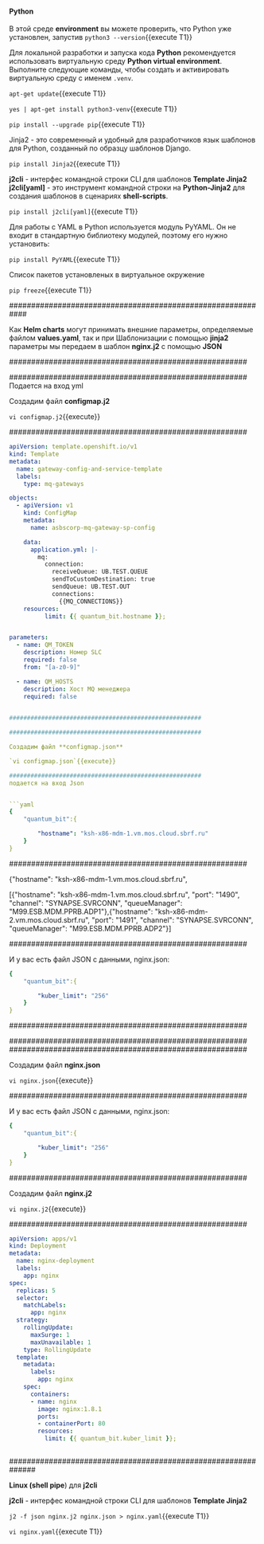 
#### Python
В этой среде **environment** вы можете проверить, что Python уже установлен, запустив `python3 --version`{{execute T1}}

Для локальной разработки и запуска кода **Python** рекомендуется использовать виртуальную среду **Python virtual environment**. 
Выполните следующие команды, чтобы создать и активировать виртуальную среду с именем `.venv`.

`apt-get update`{{execute T1}}

`yes | apt-get install python3-venv`{{execute T1}}

`pip install --upgrade pip`{{execute T1}}

Jinja2 - это современный и удобный для разработчиков язык шаблонов для Python, созданный по образцу шаблонов Django. 

`pip install Jinja2`{{execute T1}}

**j2cli** - интерфес командной строки CLI  для шаблонов **Template Jinja2**
**j2cli[yaml]** - это инструмент командной строки на **Python-Jinja2** для создания шаблонов в сценариях **shell-scripts**.

`pip install j2cli[yaml]`{{execute T1}}

Для работы с YAML в Python используется модуль PyYAML. Он не входит в стандартную библиотеку модулей, поэтому его нужно установить:

`pip install PyYAML`{{execute T1}}

Список пакетов установленых в виртуальное окружение

`pip freeze`{{execute T1}}

############################################################

Как **Helm charts** могут принимать внешние параметры, определяемые файлом **values.yaml**, 
так и при Шаблонизации с помощью **jinja2**  параметры мы передаем в шаблон **nginx.j2** с помощью **JSON**

######################################################


######################################################
Подается на вход yml

Создадим файл **configmap.j2**

`vi configmap.j2`{{execute}}

######################################################

```yaml
apiVersion: template.openshift.io/v1
kind: Template
metadata:
  name: gateway-config-and-service-template
  labels:
    type: mq-gateways

objects:
  - apiVersion: v1
    kind: ConfigMap
    metadata:
      name: asbscorp-mq-gateway-sp-config

    data:
      application.yml: |-
        mq:
          connection:
            receiveQueue: UB.TEST.QUEUE
            sendToCustomDestination: true
            sendQueue: UB.TEST.OUT
            connections:
              {{MQ_CONNECTIONS}}
    resources:
          limit: {{ quantum_bit.hostname }};


parameters:
  - name: QM_TOKEN
    description: Номер SLC
    required: false
    from: "[a-z0-9]"

  - name: QM_HOSTS
    description: Хост MQ менеджера
    required: false

  
######################################################

######################################################

Создадим файл **configmap.json**

`vi configmap.json`{{execute}}

######################################################
подается на вход Json 


```yaml
{
    "quantum_bit":{

        "hostname": "ksh-x86-mdm-1.vm.mos.cloud.sbrf.ru"
    }
}
```
######################################################

{"hostname": "ksh-x86-mdm-1.vm.mos.cloud.sbrf.ru",

[{"hostname": "ksh-x86-mdm-1.vm.mos.cloud.sbrf.ru", "port": "1490", "channel": "SYNAPSE.SVRCONN", "queueManager": "M99.ESB.MDM.PPRB.ADP1"},{"hostname": "ksh-x86-mdm-2.vm.mos.cloud.sbrf.ru", "port": "1491", "channel": "SYNAPSE.SVRCONN", "queueManager": "M99.ESB.MDM.PPRB.ADP2"}]

######################################################

И у вас есть файл JSON с данными, nginx.json:

```yaml
{
    "quantum_bit":{

        "kuber_limit": "256"
    }
}
```
######################################################










######################################################
######################################################

Создадим файл **nginx.json**

`vi nginx.json`{{execute}}

######################################################

И у вас есть файл JSON с данными, nginx.json:

```yaml
{
    "quantum_bit":{

        "kuber_limit": "256"
    }
}
```
######################################################


Создадим файл **nginx.j2**

`vi nginx.j2`{{execute}}

######################################################

```yaml
apiVersion: apps/v1
kind: Deployment
metadata:
  name: nginx-deployment
  labels:
    app: nginx
spec:
  replicas: 5
  selector:
    matchLabels:
      app: nginx
  strategy:
    rollingUpdate:
      maxSurge: 1
      maxUnavailable: 1
    type: RollingUpdate
  template:
    metadata:
      labels:
        app: nginx
    spec:
      containers:
      - name: nginx
        image: nginx:1.8.1
        ports:
        - containerPort: 80
        resources:
          limit: {{ quantum_bit.kuber_limit }};
          
```

##############################################################

**Linux (shell pipe**) для **j2cli** 

**j2cli** - интерфес командной строки CLI  для шаблонов **Template Jinja2**

`j2 -f json nginx.j2 nginx.json > nginx.yaml`{{execute T1}}

`vi nginx.yaml`{{execute T1}}



